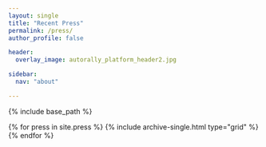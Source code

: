 ```yaml
---
layout: single
title: "Recent Press"
permalink: /press/
author_profile: false

header:
  overlay_image: autorally_platform_header2.jpg

sidebar:
  nav: "about"

---
```


{% include base_path %}

<div class="grid__wrapper">
  {% for press in site.press %}
    {% include archive-single.html type="grid" %}
  {% endfor %}
</div>